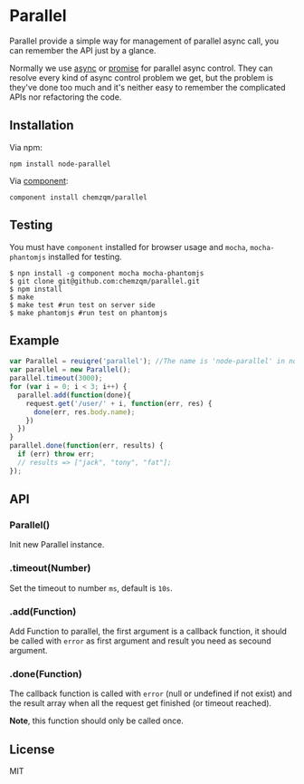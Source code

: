 # Parallel

Parallel provide a simple way for management of parallel async call, you can remember the API just by a glance.

Normally we use [async](https://github.com/caolan/async) or [promise](https://github.com/then/promise) for parallel async control.
They can resolve every kind of async control problem we get, but the problem is they've done too much and it's neither easy to remember the complicated APIs nor refactoring the code.

## Installation

Via npm:

    npm install node-parallel

Via [component](https://github.com/component/component):

    component install chemzqm/parallel

## Testing

You must have `component` installed for browser usage and `mocha`, `mocha-phantomjs` installed for testing.

```
$ npn install -g component mocha mocha-phantomjs
$ git clone git@github.com:chemzqm/parallel.git
$ npm install
$ make
$ make test #run test on server side
$ make phantomjs #run test on phantomjs
```

## Example

``` js
var Parallel = reuiqre('parallel'); //The name is 'node-parallel' in node environment
var parallel = new Parallel();
parallel.timeout(3000);
for (var i = 0; i < 3; i++) {
  parallel.add(function(done){
    request.get('/user/' + i, function(err, res) {
      done(err, res.body.name);
    })
  })
}
parallel.done(function(err, results) {
  if (err) throw err;
  // results => ["jack", "tony", "fat"];
});
```

## API

### Parallel()

Init new Parallel instance.

### .timeout(Number)

Set the timeout to number `ms`, default is `10s`.

### .add(Function)

Add Function to parallel, the first argument is a callback function, it should be called with `error` as first argument and result you need as secound argument.

### .done(Function)

The callback function is called with `error` (null or undefined if not exist) and the result array when all the request get finished (or timeout reached).

**Note**, this function should only be called once.

## License

  MIT
